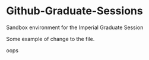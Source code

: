 # Github-Graduate-Sessions
Sandbox environment for the Imperial Graduate Session

Some example of change to the file.

oops
